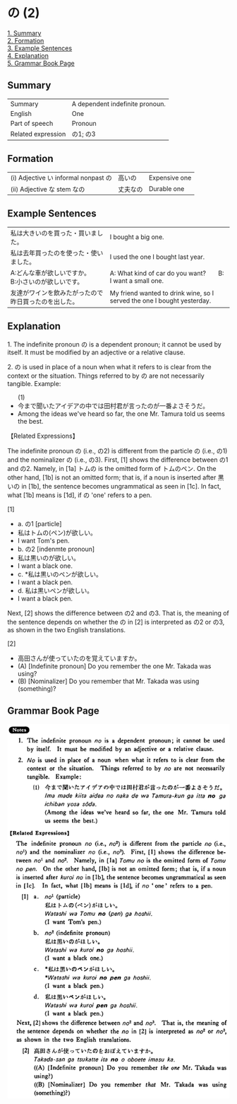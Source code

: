 # の (2)

[1. Summary](#summary)<br>
[2. Formation](#formation)<br>
[3. Example Sentences](#example-sentences)<br>
[4. Explanation](#explanation)<br>
[5. Grammar Book Page](#grammar-book-page)<br>


## Summary

<table><tr>   <td>Summary</td>   <td>A dependent indefinite pronoun.</td></tr><tr>   <td>English</td>   <td>One</td></tr><tr>   <td>Part of speech</td>   <td>Pronoun</td></tr><tr>   <td>Related expression</td>   <td>の1; の3</td></tr></table>

## Formation

<table class="table"> <tbody><tr class="tr head"> <td class="td"><span class="numbers">(i)</span> <span> <span class="bold">Adjective い informal    nonpast の</span></span></td> <td class="td"><span>高い<span class="concept">の</span></span> </td> <td class="td"><span>Expensive    one</span></td> </tr> <tr class="tr head"> <td class="td"><span class="numbers">(ii)</span> <span> <span class="bold">Adjective な stem なの</span></span></td> <td class="td"><span>丈夫<span class="concept">なの</span></span> </td> <td class="td"><span>Durable    one</span></td> </tr></tbody></table>

## Example Sentences

<table><tr>   <td>私は大きいのを買った・買いました。</td>   <td>I bought a big one.</td></tr><tr>   <td>私は去年買ったのを使った・使いました。</td>   <td>I used the one I bought last year.</td></tr><tr>   <td>A:どんな車が欲しいですか。  B:小さいのが欲しいです。</td>   <td>A: What kind of car do you want?&emsp;&emsp;B: I want a small one.</td></tr><tr>   <td>友達がワインを飲みたがったので昨日買ったのを出した。</td>   <td>My friend wanted to drink wine, so I served the one I bought yesterday.</td></tr></table>

## Explanation

<p>1. The indefinite pronoun <span class="cloze">の</span> is a dependent pronoun; it cannot be used by itself. It must be modified by an adjective or a relative clause.</p>  <p>2. <span class="cloze">の</span> is used in place of a noun when what it refers to is clear from the context or the situation. Things referred to by <span class="cloze">の</span> are not necessarily tangible. Example:</p>  <ul>(1) <li>今まで聞いたアイデアの中では田村君が言った<span class="cloze">の</span>が一番よさそうだ。</li> <li>Among the ideas we've heard so far, the one Mr. Tamura told us seems the best.</li> </ul>  <p>【Related Expressions】</p>  <p>The indefinite pronoun <span class="cloze">の</span> (i.e., <span class="cloze">の</span>2) is different from the particle の (i.e., の1) and the nominalizer の (i.e., の3). First, [1] shows the difference between の1 and <span class="cloze">の</span>2. Namely, in [1a] トム<span class="cloze">の</span> is the omitted form of トムのペン. On the other hand, [1b] is not an omitted form; that is, if a noun is inserted after 黒い<span class="cloze">の</span> in [1b], the sentence becomes ungrammatical as seen in [1c]. In fact, what [1b] means is [1d], if <span class="cloze">の</span> 'one' refers to a pen.</p>    <p>[1]</p>  <ul> <li>a. の1 [particle]</li> <li>私はトムの(ペン)が欲しい。</li> <li>I want Tom's pen.</li> <div class="divide"></div> <li>b. <span class="cloze">の</span>2 [indenmte pronoun]</li> <li>私は黒い<span class="cloze">の</span>が欲しい。</li> <li>I want a black one.</li> <div class="divide"></div> <li>c. *私は黒い<span class="cloze">の</span>ペンが欲しい。</li> <li>I want a black pen.</li> <div class="divide"></div> <li>d. 私は黒いペンが欲しい。</li> <li>I want a black pen.</li> </ul>  <p>Next, [2] shows the difference between <span class="cloze">の</span>2 and の3. That is, the meaning of the sentence depends on whether the <span class="cloze">の</span> in [2] is interpreted as <span class="cloze">の</span>2 or の3, as shown in the two English translations.</p>  <p>[2]</p>  <ul> <li>高田さんが使っていた<span class="cloze">の</span>を覚えていますか。</li> <div class="divide"></div> <li>(A) [Indefinite pronoun] Do you remember the one Mr. Takada was using?</li> <div class="divide"></div> <li>(B) [Nominalizer] Do you remember that Mr. Takada was using (something)?</li> </ul>

## Grammar Book Page

![](../img/Basicの2.png)


